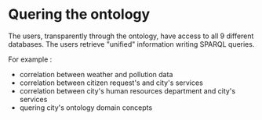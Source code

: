 # Quering the ontology 

The users, transparently through the ontology, have access to all 9 different databases.
The users retrieve "unified" information writing SPARQL queries.

For example :
 - correlation between weather and pollution data
 - correlation between citizen request's and city's services
 - correlation between city's human resources department and city's services
 - quering city's ontology domain concepts 
